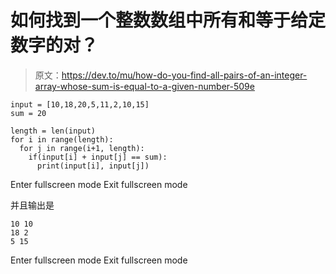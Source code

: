 # 如何找到一个整数数组中所有和等于给定数字的对？

> 原文：<https://dev.to/mu/how-do-you-find-all-pairs-of-an-integer-array-whose-sum-is-equal-to-a-given-number-509e>

```
input = [10,18,20,5,11,2,10,15]
sum = 20

length = len(input) 
for i in range(length): 
  for j in range(i+1, length):
    if(input[i] + input[j] == sum):
      print(input[i], input[j]) 
```

Enter fullscreen mode Exit fullscreen mode

并且输出是

```
10 10
18 2
5 15 
```

Enter fullscreen mode Exit fullscreen mode